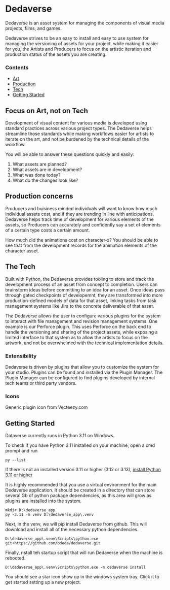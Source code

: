 Dedaverse
===========================

Dedaverse is an asset system for managing the components of visual media projects, films, and games.

Dedaverse strives to be an easy to install and easy to use system for managing the versioning of assets for your project,
while making it easier for you, the Artists and Producers to focus on the artistic iteration and production status of 
the assets you are creating.

### Contents
- [Art](#focus-on-art-not-on-tech)
- [Production](#production-concerns)
- [Tech](#the-tech)
- [Getting Started](#getting-started)


## Focus on Art, not on Tech

Development of visual content for various media is developed using standard practices across 
various project types. The Dedaverse helps streamline those standards while making workflows easier 
for artists to iterate on the art, and not be burdened by the technical details of the workflow. 

You will be able to answer these questions quickly and easily:
1. What assets are planned?
2. What assets are in development?
3. What was done today?
4. What do the changes look like?


## Production concerns

Producers and buisiness minded individuals will want to know how much individual assets cost, and if they are 
trending in line with anticipations. Dedaverse helps track time of development for various elements of the assets,
so Producers can accurately and confidently say a set of elements of a certain type costs a certain amount. 

How much did the animations cost on character-x? 
You should be able to see that from the development records for the animation elements of the character asset.


## The Tech

Built with Python, the Dedaverse provides tooling to store and track the development process of an asset from concept to completion. 
Users can brainstorm ideas before committing to an idea for an asset. Once ideas pass through gated checkpoints of developemnt, they 
are transformed into more production-defined models of data for that asset, linking tasks from task management systems like Jira to 
the concrete deliverable of that asset.

The Dedaverse allows the user to configure various plugins for the system to interact with file management and revision management systems. 
One example is our Perforce plugin. This uses Perforce on the back end to handle the versioning and sharing of the project assets, while 
exposing a limited interface to that system as to allow the artists to focus on the artwork, and not be overwhelmed with the technical 
implementation details.


### Extensibility

Dedaverse is driven by plugins that allow you to customize the system for your studio. Plugins can be found and installed via the Plugin Manager. 
The Plugin Manager can be configured to find plugins developed by internal tech teams or third party vendors.  


### Icons

Generic plugin icon from Vecteezy.com


## Getting Started

Dataverse currently runs in Python 3.11 on Windows. 

To check if you have Python 3.11 installed on your machine, open a cmd prompt and run 
```
py --list
```
If there is not an installed version 3.11 or higher (3.12 or 3.13), [install Python 3.11 or higher](https://www.python.org/downloads/)

It is highly recommended that you use a virtual environment for the main Dedaverse application. 
It should be created in a directory that can store several Gb of python package dependencies, as this area will grow as plugins are installed into the system.
```
mkdir D:\dedaverse_app
py -3.11 -m venv D:\dedaverse_app\.venv
```
Next, in the venv, we will pip install Dedaverse from github. This will download and install all of the necessary python dependencies.
```
D:\dedaverse_app\.venv\Scripts\python.exe git+https://github.com/bdeda/dedaverse.git
```
Finally, nstall teh startup script that will run Dedaverse when the machine is rebooted.
```
D:\dedaverse_app\.venv\Scripts\python.exe -m dedaverse install
```
You should see a star icon show up in the windows system tray. Click it to get started setting up a new project.
